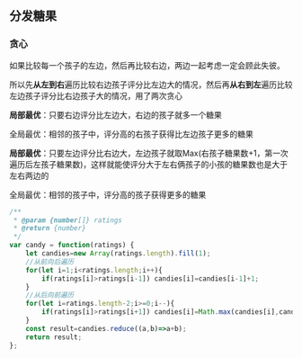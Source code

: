 ## 分发糖果

### 贪心

如果比较每一个孩子的左边，然后再比较右边，两边一起考虑一定会顾此失彼。

所以先**从左到右**遍历比较右边孩子评分比左边大的情况，然后再**从右到左**遍历比较左边孩子评分比右边孩子大的情况，用了两次贪心

**局部最优**：只要右边评分比左边大，右边的孩子就多一个糖果

全局最优：相邻的孩子中，评分高的右孩子获得比左边孩子更多的糖果

**局部最优**：只要左边评分比右边大，左边孩子就取Max(右孩子糖果数+1，第一次遍历后左孩子糖果数)，这样就能使评分大于左右俩孩子的小孩的糖果数也是大于左右两边的

全局最优：相邻的孩子中，评分高的孩子获得更多的糖果

```javascript
/**
 * @param {number[]} ratings
 * @return {number}
 */
var candy = function(ratings) {
    let candies=new Array(ratings.length).fill(1);
    //从前向后遍历
    for(let i=1;i<ratings.length;i++){
        if(ratings[i]>ratings[i-1]) candies[i]=candies[i-1]+1;
    }
    //从后向前遍历
    for(let i=ratings.length-2;i>=0;i--){
        if(ratings[i]>ratings[i+1]) candies[i]=Math.max(candies[i],candies[i+1]+1);
    }
    const result=candies.reduce((a,b)=>a+b);
    return result;
};
```









